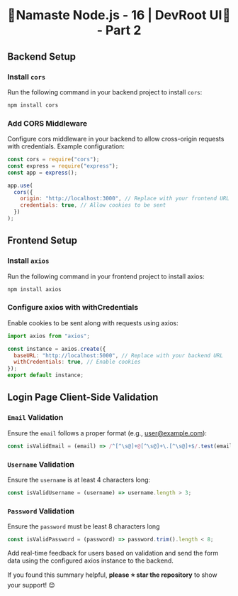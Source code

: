 <h1 style="text-align: center; display: flex; justify-content: space-between;">
  🚀 <span>Namaste Node.js - 16 | DevRoot UI - Part 2</span> 🚀
</h1>

## **Backend Setup**

### Install `cors`

Run the following command in your backend project to install `cors`:

```bash
npm install cors
```

### Add CORS Middleware

Configure cors middleware in your backend to allow cross-origin requests with credentials. Example configuration:

```javascript
const cors = require("cors");
const express = require("express");
const app = express();

app.use(
  cors({
    origin: "http://localhost:3000", // Replace with your frontend URL
    credentials: true, // Allow cookies to be sent
  })
);
```

## Frontend Setup

### Install `axios`

Run the following command in your frontend project to install axios:

```bash
npm install axios
```

### Configure axios with withCredentials

Enable cookies to be sent along with requests using axios:

```javascript
import axios from "axios";

const instance = axios.create({
  baseURL: "http://localhost:5000", // Replace with your backend URL
  withCredentials: true, // Enable cookies
});
export default instance;
```

## Login Page Client-Side Validation

### `Email` Validation

Ensure the `email` follows a proper format (e.g., user@example.com):

```javascript
const isValidEmail = (email) => /^[^\s@]+@[^\s@]+\.[^\s@]+$/.test(email);
```

### `Username` Validation

Ensure the `username` is at least 4 characters long:

```javascript
const isValidUsername = (username) => username.length > 3;
```

### `Password` Validation

Ensure the `password` must be least 8 characters long

```javascript
const isValidPassword = (password) => password.trim().length < 8;
```

Add real-time feedback for users based on validation and send the form data using the configured axios instance to the backend.

If you found this summary helpful, **please ⭐ star the repository** to show your support! 😊
